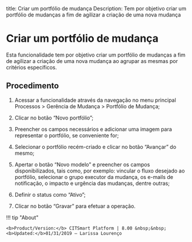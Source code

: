 title: Criar um portfólio de mudança
Description: Tem por objetivo criar um portfólio de mudanças a fim de agilizar a criação de uma nova mudança
# Criar um portfólio de mudança

Esta funcionalidade tem por objetivo criar um portfólio de mudanças a fim de agilizar a criação de uma nova mudança ao agrupar as mesmas por critérios específicos.

Procedimento 
-------------

1.  Acessar a funcionalidade através da navegação no menu principal Processos \>
    Gerência de Mudança \> Portfólio de Mudança;

2.  Clicar no botão “Novo portfólio”;

3.  Preencher os campos necessários e adicionar uma imagem para representar o
    portfólio, se conveniente for;

4.  Selecionar o portfólio recém-criado e clicar no botão “Avançar” do mesmo;

5.  Apertar o botão “Novo modelo” e preencher os campos disponibilizados, tais
    como, por exemplo: vincular o fluxo desejado ao portfólio, selecionar o
    grupo executor da mudança, os e-mails de notificação, o impacto e urgência
    das mudanças, dentre outras;

6.  Definir o status como “Ativo”;  

7.  Clicar no botão “Gravar” para efetuar a operação.

!!! tip "About"

    <b>Product/Version:</b> CITSmart Platform | 8.00 &nbsp;&nbsp;
    <b>Updated:</b>01/31/2019 – Larissa Lourenço
